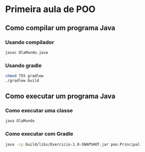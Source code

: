 # Primeira aula de POO

## Como compilar um programa Java

### Usando compilador
```bash
javac OlaMundo.java
```
### Usando gradle
```bash
chmod 755 gradlew
./gradlew build
```
## Como executar um programa Java

### Como executar uma classe
```bash
java OlaMundo

```
### Como executar com Gradle

```bash
java -cp build/libs/Exercicio-1.0-SNAPSHOT.jar poo.Principal
```
